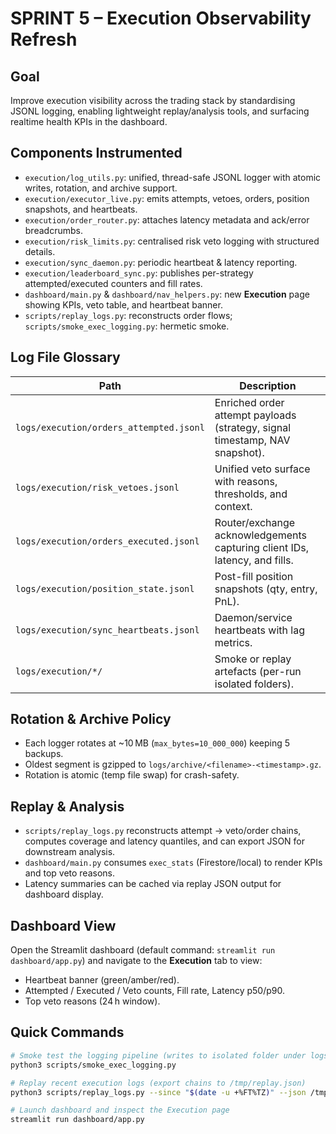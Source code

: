 # SPRINT 5 – Execution Observability Refresh

## Goal
Improve execution visibility across the trading stack by standardising JSONL logging, enabling lightweight replay/analysis tools, and surfacing realtime health KPIs in the dashboard.

## Components Instrumented
- `execution/log_utils.py`: unified, thread-safe JSONL logger with atomic writes, rotation, and archive support.
- `execution/executor_live.py`: emits attempts, vetoes, orders, position snapshots, and heartbeats.
- `execution/order_router.py`: attaches latency metadata and ack/error breadcrumbs.
- `execution/risk_limits.py`: centralised risk veto logging with structured details.
- `execution/sync_daemon.py`: periodic heartbeat & latency reporting.
- `execution/leaderboard_sync.py`: publishes per-strategy attempted/executed counters and fill rates.
- `dashboard/main.py` & `dashboard/nav_helpers.py`: new **Execution** page showing KPIs, veto table, and heartbeat banner.
- `scripts/replay_logs.py`: reconstructs order flows; `scripts/smoke_exec_logging.py`: hermetic smoke.

## Log File Glossary
| Path | Description |
| ---- | ----------- |
| `logs/execution/orders_attempted.jsonl` | Enriched order attempt payloads (strategy, signal timestamp, NAV snapshot). |
| `logs/execution/risk_vetoes.jsonl` | Unified veto surface with reasons, thresholds, and context. |
| `logs/execution/orders_executed.jsonl` | Router/exchange acknowledgements capturing client IDs, latency, and fills. |
| `logs/execution/position_state.jsonl` | Post-fill position snapshots (qty, entry, PnL). |
| `logs/execution/sync_heartbeats.jsonl` | Daemon/service heartbeats with lag metrics. |
| `logs/execution/*/` | Smoke or replay artefacts (per-run isolated folders). |

## Rotation & Archive Policy
- Each logger rotates at ~10 MB (`max_bytes=10_000_000`) keeping 5 backups.
- Oldest segment is gzipped to `logs/archive/<filename>-<timestamp>.gz`.
- Rotation is atomic (temp file swap) for crash-safety.

## Replay & Analysis
- `scripts/replay_logs.py` reconstructs attempt → veto/order chains, computes coverage and latency quantiles, and can export JSON for downstream analysis.
- `dashboard/main.py` consumes `exec_stats` (Firestore/local) to render KPIs and top veto reasons.
- Latency summaries can be cached via replay JSON output for dashboard display.

## Dashboard View
Open the Streamlit dashboard (default command: `streamlit run dashboard/app.py`) and navigate to the **Execution** tab to view:
- Heartbeat banner (green/amber/red).
- Attempted / Executed / Veto counts, Fill rate, Latency p50/p90.
- Top veto reasons (24 h window).

## Quick Commands
```bash
# Smoke test the logging pipeline (writes to isolated folder under logs/execution/)
python3 scripts/smoke_exec_logging.py

# Replay recent execution logs (export chains to /tmp/replay.json)
python3 scripts/replay_logs.py --since "$(date -u +%FT%TZ)" --json /tmp/replay.json

# Launch dashboard and inspect the Execution page
streamlit run dashboard/app.py
```
